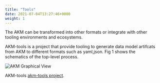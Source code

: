 ```yaml
---
title: "Tools"
date: 2021-07-04T13:27:46+0000
weight: 1
---
```


The AKM can be transformed into other formats or integrate with other tooling environments and ecosystems.

AKM-tools is a project that provide tooling to generate data model artifcats from AKM to different formats such as yaml,json.
Fig 1 shows the schematics of the top-level process.

![AKM Graphical View](/tdb.png)<br>


AKM-tools [akm-tools project](TBD).
